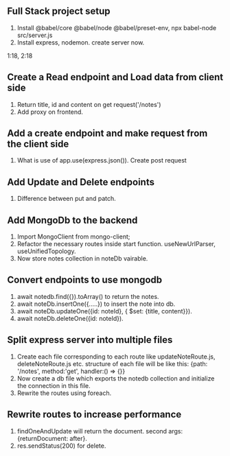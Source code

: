 ## Full Stack project setup

1. Install @babel/core @babel/node @babel/preset-env, npx babel-node src/server.js
2. Install express, nodemon. create server now.

1:18, 2:18

## Create a Read endpoint and Load data from client side

1. Return title, id and content on get request('/notes')
2. Add proxy on frontend.

## Add a create endpoint and make request from the client side

1. What is use of app.use(express.json()). Create post request

## Add Update and Delete endpoints

1. Difference between put and patch.

## Add MongoDb to the backend

1. Import MongoClient from mongo-client;
2. Refactor the necessary routes inside start function. useNewUrlParser, useUnifiedTopology.
3. Now store notes collection in noteDb vairable.

## Convert endpoints to use mongodb

1. await notedb.find({}).toArray() to return the notes.
2. await noteDb.insertOne({.....}) to insert the note into db.
3. await noteDb.updateOne({id: noteId}, { $set: {title, content}}).
4. await noteDb.deleteOne({id: noteId}).

## Split express server into multiple files

1. Create each file corresponding to each route like updateNoteRoute.js, deleteNoteRoute.js etc. structure of each file will be like this: {path: '/notes', method:'get', handler:() => {}}
2. Now create a db file which exports the notedb collection and initialize the connection in this file.
3. Rewrite the routes using foreach.

## Rewrite routes to increase performance

1. findOneAndUpdate will return the document. second args: {returnDocument: after}.
2. res.sendStatus(200) for delete.
